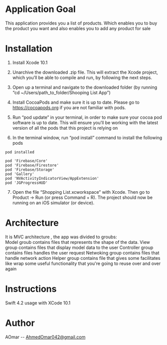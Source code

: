 

# Application Goal
This application provides you a list of products. Which enables you to buy the product you want and also enables you to add any product for sale



# Installation

1. Install  Xcode 10.1 


2. Unarchive the downloaded .zip file. This will extract the Xcode project, which you’ll be able to compile and run, by following the next steps.

3. Open up a terminal and navigate to the downloaded folder (by running “cd ~/Users/path_to_folder/Shooping List App”)

4. Install CocoaPods and make sure it is up to date. Please go to https://cocoapods.org if you are not familiar with pods.

5. Run “pod update” in your terminal, in order to make sure your cocoa pod software is up to date. This will ensure you’ll be working with the latest version of all the pods that this project is relying on

6. In the terminal window, run “pod install” command to install the following pods
```
pod installed  

pod 'Firebase/Core'
pod 'Firebase/Firestore'
pod 'Firebase/Storage'
pod 'Gallery'      
pod 'NVActivityIndicatorView/AppExtension'
pod 'JGProgressHUD'
```

7. Open the file “Shopping List.xcworkspace” with Xcode. Then go to Product -> Run (or press Command + R). The project should now be running on an iOS simulator (or device).



# Architecture 
It is MVC architecture ,   the app was divided  to  groubs:  
Model groub contains files that represents the shape of the data. 
View group contains files that display model data to the user
Controller group contains files handles the user request 
Netwoking group contains files that handle network action 
Helper group contains file that gives some facilitates like wrap some useful functionality that you're going to reuse over and over again 



# Instructions
Swift 4.2 usage with XCode 10.1 



# Author 
AOmar --  AhmedOmar042@gmail.com


